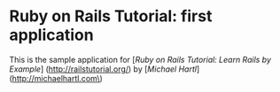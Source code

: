 # Ruby on Rails Tutorial: first application

This is the sample application for
[*Ruby on Rails Tutorial: Learn Rails by Example*] (http://railstutorial.org/)
by [*Michael Hartl*] (http://michaelhartl.com\)
